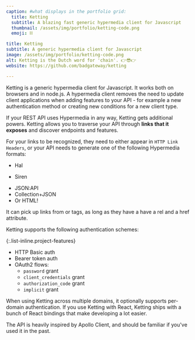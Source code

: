 ```yaml
---
caption: #what displays in the portfolio grid:
  title: Ketting
  subtitle: A blazing fast generic hypermedia client for Javascript
  thumbnail: /assets/img/portfolio/ketting-code.png
  emoji: ⛓

title: Ketting
subtitle: A generic hypermedia client for Javascript
image: /assets/img/portfolio/ketting-code.png
alt: Ketting is the Dutch word for 'chain'. 👉😎👉
website: https://github.com/badgateway/ketting

---
```

Ketting is a generic hypermedia client for Javascript. It works both on browsers and in node.js. A hypermedia client removes the need to update client applications when adding features to your API - for example a new authentication method or creating new conditions for a new client type.

If your REST API uses Hypermedia in any way, Ketting gets additional powers. Ketting allows you to traverse your API through **links that it exposes** and discover endpoints and features.

For your links to be recognized, they need to either appear in `HTTP Link Headers`, or your API needs to generate one of the following Hypermedia formats:
- Hal
* Siren
- JSON:API
- Collection+JSON
- Or HTML! 

It can pick up links from <a> or <link> tags, as long as they have a have a rel and a href attribute.

Ketting supports the following authentication schemes:

{:.list-inline.project-features}
- HTTP Basic auth
- Bearer token auth
- OAuth2 flows:
  - `password` grant
  - `client_credentials` grant
  - `authorization_code` grant
  - `implicit` grant

When using Ketting across multiple domains, it optionally supports per-domain authentication.
If you use Ketting with React, Ketting ships with a bunch of React bindings that make developing a lot easier.

The API is heavily inspired by Apollo Client, and should be familiar if you've used it in the past.




